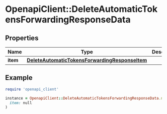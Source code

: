 # OpenapiClient::DeleteAutomaticTokensForwardingResponseData

## Properties

| Name | Type | Description | Notes |
| ---- | ---- | ----------- | ----- |
| **item** | [**DeleteAutomaticTokensForwardingResponseItem**](DeleteAutomaticTokensForwardingResponseItem.md) |  |  |

## Example

```ruby
require 'openapi_client'

instance = OpenapiClient::DeleteAutomaticTokensForwardingResponseData.new(
  item: null
)
```

